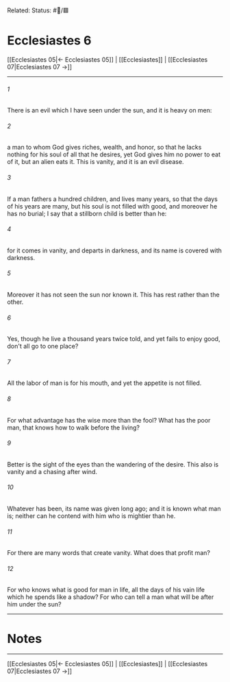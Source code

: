 Related:
Status: #📖/🟥
# Ecclesiastes 6

[[Ecclesiastes 05|← Ecclesiastes 05]] | [[Ecclesiastes]] | [[Ecclesiastes 07|Ecclesiastes 07 →]]
***



###### 1 
There is an evil which I have seen under the sun, and it is heavy on men: 

###### 2 
a man to whom God gives riches, wealth, and honor, so that he lacks nothing for his soul of all that he desires, yet God gives him no power to eat of it, but an alien eats it. This is vanity, and it is an evil disease. 

###### 3 
If a man fathers a hundred children, and lives many years, so that the days of his years are many, but his soul is not filled with good, and moreover he has no burial; I say that a stillborn child is better than he: 

###### 4 
for it comes in vanity, and departs in darkness, and its name is covered with darkness. 

###### 5 
Moreover it has not seen the sun nor known it. This has rest rather than the other. 

###### 6 
Yes, though he live a thousand years twice told, and yet fails to enjoy good, don't all go to one place? 

###### 7 
All the labor of man is for his mouth, and yet the appetite is not filled. 

###### 8 
For what advantage has the wise more than the fool? What has the poor man, that knows how to walk before the living? 

###### 9 
Better is the sight of the eyes than the wandering of the desire. This also is vanity and a chasing after wind. 

###### 10 
Whatever has been, its name was given long ago; and it is known what man is; neither can he contend with him who is mightier than he. 

###### 11 
For there are many words that create vanity. What does that profit man? 

###### 12 
For who knows what is good for man in life, all the days of his vain life which he spends like a shadow? For who can tell a man what will be after him under the sun?

---
# Notes


***
[[Ecclesiastes 05|← Ecclesiastes 05]] | [[Ecclesiastes]] | [[Ecclesiastes 07|Ecclesiastes 07 →]]

